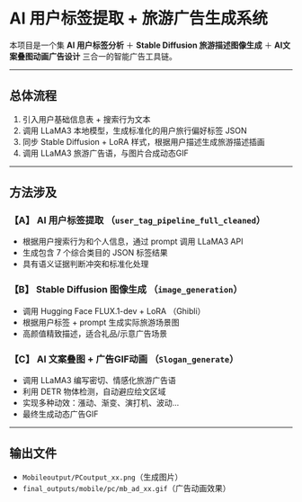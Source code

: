 # AI 用户标签提取 + 旅游广告生成系统

本项目是一个集 **AI 用户标签分析** ＋ **Stable Diffusion 旅游描述图像生成** ＋ **AI文案叠图动画广告设计** 三合一的智能广告工具链。

---

## 总体流程

1. 引入用户基础信息表 + 搜索行为文本
2. 调用 LLaMA3 本地模型，生成标准化的用户旅行偏好标签 JSON
3. 同步 Stable Diffusion + LoRA 样式，根据用户描述生成旅游描述插画
4. 调用 LLaMA3 旅游广告语，与图片合成动态GIF

---

## 方法涉及

### 【A】 AI 用户标签提取 （`user_tag_pipeline_full_cleaned`）

* 根据用户搜索行为和个人信息，通过 prompt 调用 LLaMA3 API
* 生成包含 7 个综合类目的 JSON 标签结果
* 具有语义证据判断冲突和标准化处理

### 【B】 Stable Diffusion 图像生成 （`image_generation`）

* 调用 Hugging Face FLUX.1-dev + LoRA （Ghibli）
* 根据用户标签 + prompt 生成实际旅游场景图
* 高颜值精致描述，适合礼品/示意广告场景

### 【C】 AI 文案叠图 + 广告GIF动画 （`Slogan_generate`）

* 调用 LLaMA3 编写密切、情感化旅游广告语
* 利用 DETR 物体检测，自动避应绘文区域
* 实现多种动效：漲动、渐变、演打机、波动...
* 最终生成动态广告GIF

---

## 输出文件

* `Mobileoutput/PCoutput_xx.png`（生成图片）
* `final_outputs/mobile/pc/mb_ad_xx.gif`（广告动画效果）



